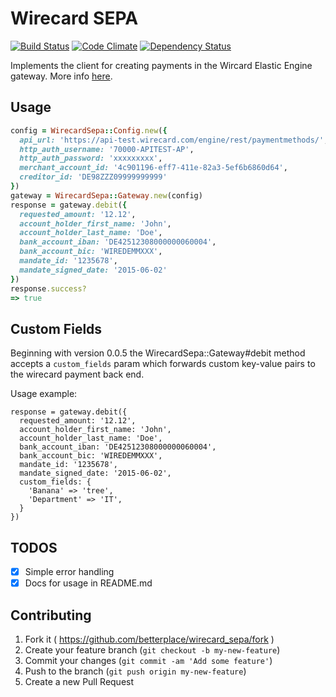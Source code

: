 # Wirecard SEPA
[![Build Status](https://api.travis-ci.org/betterplace/wirecard_sepa.svg?branch=master)](http://travis-ci.org/betterplace/wirecard_sepa)
[![Code Climate](https://codeclimate.com/repos/55494936e30ba04e91005d6e/badges/cd0d22df220babab1b66/gpa.svg)](https://codeclimate.com/repos/55494936e30ba04e91005d6e/feed)
[![Dependency Status](https://gemnasium.com/betterplace/wirecard_sepa.svg)](https://gemnasium.com/betterplace/wirecard_sepa)

Implements the client for creating payments in the Wircard Elastic Engine gateway.
More info [here](doc/wirecard-payment-processing-api-1.13.pdf).

## Usage
```ruby
config = WirecardSepa::Config.new({
  api_url: 'https://api-test.wirecard.com/engine/rest/paymentmethods/',
  http_auth_username: '70000-APITEST-AP',
  http_auth_password: 'xxxxxxxxx',
  merchant_account_id: '4c901196-eff7-411e-82a3-5ef6b6860d64',
  creditor_id: 'DE98ZZZ09999999999'
})
gateway = WirecardSepa::Gateway.new(config)
response = gateway.debit({
  requested_amount: '12.12',
  account_holder_first_name: 'John',
  account_holder_last_name: 'Doe',
  bank_account_iban: 'DE42512308000000060004',
  bank_account_bic: 'WIREDEMMXXX',
  mandate_id: '1235678',
  mandate_signed_date: '2015-06-02'
})
response.success?
=> true
```


## Custom Fields
Beginning with version 0.0.5 the WirecardSepa::Gateway#debit method
accepts a `custom_fields` param which forwards custom key-value pairs
to the wirecard payment back end.

Usage example:
```
response = gateway.debit({
  requested_amount: '12.12',
  account_holder_first_name: 'John',
  account_holder_last_name: 'Doe',
  bank_account_iban: 'DE42512308000000060004',
  bank_account_bic: 'WIREDEMMXXX',
  mandate_id: '1235678',
  mandate_signed_date: '2015-06-02',
  custom_fields: {
    'Banana' => 'tree',
    'Department' => 'IT',
  }
})
```

## TODOS
- [x] Simple error handling
- [x] Docs for usage in README.md

## Contributing
1. Fork it ( https://github.com/betterplace/wirecard_sepa/fork )
2. Create your feature branch (`git checkout -b my-new-feature`)
3. Commit your changes (`git commit -am 'Add some feature'`)
4. Push to the branch (`git push origin my-new-feature`)
5. Create a new Pull Request
